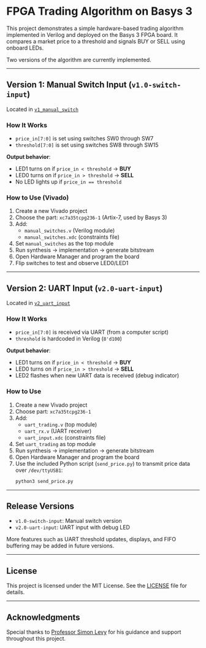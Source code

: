 # FPGA Trading Algorithm on Basys 3

This project demonstrates a simple hardware-based trading algorithm implemented in Verilog and deployed on the Basys 3 FPGA board. It compares a market price to a threshold and signals BUY or SELL using onboard LEDs.

Two versions of the algorithm are currently implemented.

---

## Version 1: Manual Switch Input (`v1.0-switch-input`)

Located in [`v1_manual_switch`](./v1_manual_switch)

### How It Works

- `price_in[7:0]` is set using switches SW0 through SW7
- `threshold[7:0]` is set using switches SW8 through SW15

**Output behavior**:
- LED1 turns on if `price_in < threshold` → **BUY**
- LED0 turns on if `price_in > threshold` → **SELL**
- No LED lights up if `price_in == threshold`

### How to Use (Vivado)

1. Create a new Vivado project
2. Choose the part: `xc7a35tcpg236-1` (Artix-7, used by Basys 3)
3. Add:
   - `manual_switches.v` (Verilog module)
   - `manual_switches.xdc` (constraints file)
4. Set `manual_switches` as the top module
5. Run synthesis → implementation → generate bitstream
6. Open Hardware Manager and program the board
7. Flip switches to test and observe LED0/LED1

---

## Version 2: UART Input (`v2.0-uart-input`)

Located in [`v2_uart_input`](./v2_uart_input)

### How It Works

- `price_in[7:0]` is received via UART (from a computer script)
- `threshold` is hardcoded in Verilog (`8'd100`)

**Output behavior**:
- LED1 turns on if `price_in < threshold` → **BUY**
- LED0 turns on if `price_in > threshold` → **SELL**
- LED2 flashes when new UART data is received (debug indicator)

### How to Use

1. Create a new Vivado project
2. Choose part: `xc7a35tcpg236-1`
3. Add:
   - `uart_trading.v` (top module)
   - `uart_rx.v` (UART receiver)
   - `uart_input.xdc` (constraints file)
4. Set `uart_trading` as top module
5. Run synthesis → implementation → generate bitstream
6. Open Hardware Manager and program the board
7. Use the included Python script (`send_price.py`) to transmit price data over `/dev/ttyUSB1`:
   ```bash
   python3 send_price.py
   ```

---

## Release Versions

- `v1.0-switch-input`: Manual switch version
- `v2.0-uart-input`: UART input with debug LED

More features such as UART threshold updates, displays, and FIFO buffering may be added in future versions.

---

## License

This project is licensed under the MIT License. See the [LICENSE](./LICENSE) file for details.

---

## Acknowledgments

Special thanks to [Professor Simon Levy](https://github.com/simondlevy) for his guidance and support throughout this project.
